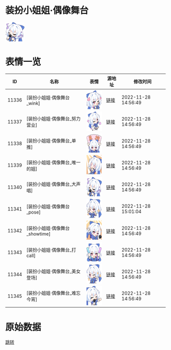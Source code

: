 # 装扮小姐姐·偶像舞台

<img src="./cover.png" height="60" alt="cover" />

# 表情一览

|ID|名称|表情|源地址|修改时间|
|----|----|----|----|----|
|11336|[装扮小姐姐·偶像舞台_wink]|<img src="./pic/011336_%5B装扮小姐姐·偶像舞台_wink%5D.png" height="60" alt="wink"/>|[链接](https://i0.hdslb.com/bfs/emote/e3d8bcc9686a3e3ddb29340ca49b9e4cb9a01eee.png)|2022-11-28 14:56:49|
|11337|[装扮小姐姐·偶像舞台_努力营业]|<img src="./pic/011337_%5B装扮小姐姐·偶像舞台_努力营业%5D.png" height="60" alt="努力营业"/>|[链接](https://i0.hdslb.com/bfs/emote/ef554052731275467281659e1bb1405cc14052e8.png)|2022-11-28 14:56:49|
|11338|[装扮小姐姐·偶像舞台_单推]|<img src="./pic/011338_%5B装扮小姐姐·偶像舞台_单推%5D.png" height="60" alt="单推"/>|[链接](https://i0.hdslb.com/bfs/emote/116f453debced2928ad99495f01af4ae68209684.png)|2022-11-28 14:56:49|
|11339|[装扮小姐姐·偶像舞台_唯一的姐]|<img src="./pic/011339_%5B装扮小姐姐·偶像舞台_唯一的姐%5D.png" height="60" alt="唯一的姐"/>|[链接](https://i0.hdslb.com/bfs/emote/14eabe477aa7ee886b5a57a6e4e61a1b2c7a401b.png)|2022-11-28 14:56:49|
|11340|[装扮小姐姐·偶像舞台_大声唱]|<img src="./pic/011340_%5B装扮小姐姐·偶像舞台_大声唱%5D.png" height="60" alt="大声唱"/>|[链接](https://i0.hdslb.com/bfs/emote/47802bfd6cd990b6b9b4431b4e3212980dd85a95.png)|2022-11-28 14:56:49|
|11341|[装扮小姐姐·偶像舞台_pose]|<img src="./pic/011341_%5B装扮小姐姐·偶像舞台_pose%5D.png" height="60" alt="pose"/>|[链接](https://i0.hdslb.com/bfs/emote/94f8281d5d6eeb53deba94a836b37c62850ad452.png)|2022-11-28 15:01:04|
|11342|[装扮小姐姐·偶像舞台_showtime]|<img src="./pic/011342_%5B装扮小姐姐·偶像舞台_showtime%5D.png" height="60" alt="showtime"/>|[链接](https://i0.hdslb.com/bfs/emote/642a93e9537cf7f7c590b622260713378c5f44ac.png)|2022-11-28 14:56:49|
|11343|[装扮小姐姐·偶像舞台_打call]|<img src="./pic/011343_%5B装扮小姐姐·偶像舞台_打call%5D.png" height="60" alt="打call"/>|[链接](https://i0.hdslb.com/bfs/emote/6a89f526f8636b8581d224c5226fc479d73cac63.png)|2022-11-28 14:56:49|
|11344|[装扮小姐姐·偶像舞台_美女登场]|<img src="./pic/011344_%5B装扮小姐姐·偶像舞台_美女登场%5D.png" height="60" alt="美女登场"/>|[链接](https://i0.hdslb.com/bfs/emote/2a12fbc52f46887d717f8923e60b3643b0181adb.png)|2022-11-28 14:56:49|
|11345|[装扮小姐姐·偶像舞台_难忘今宵]|<img src="./pic/011345_%5B装扮小姐姐·偶像舞台_难忘今宵%5D.png" height="60" alt="难忘今宵"/>|[链接](https://i0.hdslb.com/bfs/emote/2e484d600a4038a5142d29629dc76e82642bc004.png)|2022-11-28 14:56:49|

# 原始数据

[跳转](./raw.json)

